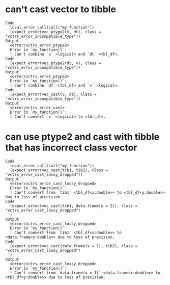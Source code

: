 # can't cast vector to tibble

    Code
      local_error_call(call("my_function"))
      (expect_error(vec_ptype2(v, dt), class = "vctrs_error_incompatible_type"))
    Output
      <error/vctrs_error_ptype2>
      Error in `my_function()`:
      ! Can't combine `v` <logical> and `dt` <tbl_df>.
    Code
      (expect_error(vec_ptype2(dt, v), class = "vctrs_error_incompatible_type"))
    Output
      <error/vctrs_error_ptype2>
      Error in `my_function()`:
      ! Can't combine `dt` <tbl_df> and `v` <logical>.
    Code
      (expect_error(vec_cast(v, dt), class = "vctrs_error_incompatible_type"))
    Output
      <error/vctrs_error_cast>
      Error in `my_function()`:
      ! Can't convert `v` <logical> to <tbl_df>.

# can use ptype2 and cast with tibble that has incorrect class vector

    Code
      local_error_call(call("my_function"))
      (expect_error(vec_cast(tib1, tib2), class = "vctrs_error_cast_lossy_dropped"))
    Output
      <error/vctrs_error_cast_lossy_dropped>
      Error in `my_function()`:
      ! Can't convert from `tib1` <tbl_df<x:double>> to <tbl_df<y:double>> due to loss of precision.
    Code
      (expect_error(vec_cast(tib1, data.frame(y = 2)), class = "vctrs_error_cast_lossy_dropped")
      )
    Output
      <error/vctrs_error_cast_lossy_dropped>
      Error in `my_function()`:
      ! Can't convert from `tib1` <tbl_df<x:double>> to <data.frame<y:double>> due to loss of precision.
    Code
      (expect_error(vec_cast(data.frame(x = 1), tib2), class = "vctrs_error_cast_lossy_dropped")
      )
    Output
      <error/vctrs_error_cast_lossy_dropped>
      Error in `my_function()`:
      ! Can't convert from `data.frame(x = 1)` <data.frame<x:double>> to <tbl_df<y:double>> due to loss of precision.

